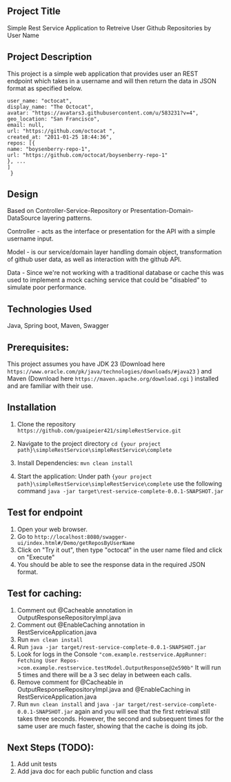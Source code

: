 ## Project Title
Simple Rest Service Application to Retreive User Github Repositories by User Name

## Project Description
This project is a simple web application that provides user an REST endpoint which takes in a username and will then
return the data in JSON format as specified below.
```{
user_name: "octocat",
display_name: "The Octocat",
avatar: "https://avatars3.githubusercontent.com/u/583231?v=4",
geo_location: "San Francisco",
email: null,
url: "https://github.com/octocat ",
created_at: "2011-01-25 18:44:36",
repos: [{
name: "boysenberry-repo-1",
url: "https://github.com/octocat/boysenberry-repo-1"
}, ...
]
 }
  ```
## Design
Based on Controller-Service-Repository or Presentation-Domain-DataSource layering patterns. 

Controller - acts as the interface or presentation for the API with a simple username input.

Model - is our service/domain layer handling domain object, transformation of github user data, as well as interaction with the github API.

Data - Since we're not working with a traditional database or cache this was used to implement a mock caching service that could be "disabled" to simulate poor performance.

## Technologies Used
Java, Spring boot, Maven, Swagger

## Prerequisites:
This project assumes you have JDK 23 (Download here ```https://www.oracle.com/pk/java/technologies/downloads/#java23``` )
and Maven (Download here ```https://maven.apache.org/download.cgi``` ) installed and are familiar with their use.

## Installation
1. Clone the repository
   ```https://github.com/guaipeier421/simpleRestService.git```

2. Navigate to the project directory
  ```cd {your project path}\simpleRestService\simpleRestService\complete```

3. Install Dependencies:
   ```mvn clean install``` 

4. Start the application: Under path 
   ```{your project path}\simpleRestService\simpleRestService\complete```
   use the following command
   ```java -jar target\rest-service-complete-0.0.1-SNAPSHOT.jar```
   
## Test for endpoint
1. Open your web browser.
2. Go to ```http://localhost:8080/swagger-ui/index.html#/Demo/getReposByUserName```
3. Click on "Try it out", then type "octocat" in the user name filed and click on "Execute"
4. You should be able to see the response data in the required JSON format.

## Test for caching:
1. Comment out @Cacheable annotation in OutputResponseRepositoryImpl.java
2. Comment out  @EnableCaching annotation in RestServiceApplication.java
3. Run ```mvn clean install``` 
4. Run ```java -jar target/rest-service-complete-0.0.1-SNAPSHOT.jar```
5. Look for logs in the Console
  ``` "com.example.restservice.AppRunner: Fetching User Repos->com.example.restservice.testModel.OutputResponse@2e590b" ```
   It will run 5 times and there will be a 3 sec delay in between each calls.
6. Remove comment for @Cacheable in OutputResponseRepositoryImpl.java and  @EnableCaching in RestServiceApplication.java
7. Run ```mvn clean install``` and ```java -jar target/rest-service-complete-0.0.1-SNAPSHOT.jar``` again 
   and you will see that the first retrieval still takes three seconds.  However, the second and subsequent 
   times for the same user are much faster, showing that the cache is doing its job.

## Next Steps (TODO):
1. Add unit tests
2. Add java doc for each public function and class
  

